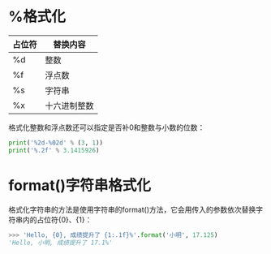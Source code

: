 # %格式化

| 占位符 | 替换内容   |
|-----|--------|
| %d  | 整数     |
| %f  | 浮点数    |
| %s  | 字符串    |
| %x  | 十六进制整数 |

格式化整数和浮点数还可以指定是否补0和整数与小数的位数：

```py
print('%2d-%02d' % (3, 1))
print('%.2f' % 3.1415926)
```

# format()字符串格式化

格式化字符串的方法是使用字符串的format()方法，它会用传入的参数依次替换字符串内的占位符{0}、{1}：

```py
>>> 'Hello, {0}, 成绩提升了 {1:.1f}%'.format('小明', 17.125)
'Hello, 小明, 成绩提升了 17.1%'
```